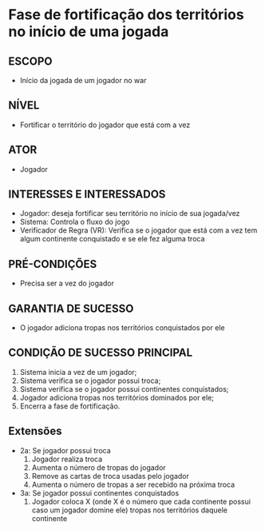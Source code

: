 # Fase de fortificação dos territórios no início de uma jogada
## ESCOPO
- Início da jogada de um jogador no war

## NÍVEL
- Fortificar o território do jogador que está com a vez

## ATOR
- Jogador

## INTERESSES E INTERESSADOS
- Jogador: deseja fortificar seu território no início de sua jogada/vez
- Sistema: Controla o fluxo do jogo
- Verificador de Regra (VR): Verifica se o jogador que está com a vez tem algum continente conquistado e se ele fez alguma troca

## PRÉ-CONDIÇÕES
- Precisa ser a vez do jogador

## GARANTIA DE SUCESSO
- O jogador adiciona tropas nos territórios conquistados por ele

## CONDIÇÃO DE SUCESSO PRINCIPAL
1. Sistema inicia a vez de um jogador;
2. Sistema verifica se o jogador possui troca;
3. Sistema verifica se o jogador possui continentes conquistados;
4. Jogador adiciona tropas nos territórios dominados por ele;
5. Encerra a fase de fortificação.

## Extensões
- 2a: Se jogador possui troca
    1. Jogador realiza troca
    2. Aumenta o número de tropas do jogador
    3. Remove as cartas de troca usadas pelo jogador
    4. Aumenta o número de tropas a ser recebido na próxima troca
- 3a: Se jogador possui continentes conquistados
    1. Jogador coloca X (onde X é o número que cada continente possui caso um jogador domine ele) tropas nos territórios daquele continente
